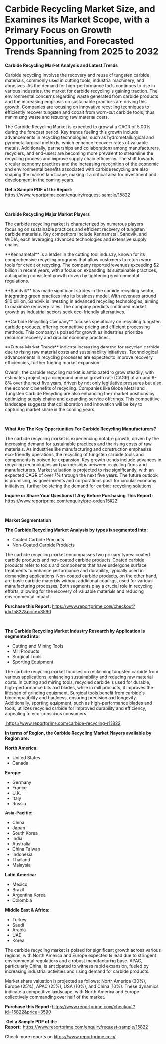 <p><h1>Carbide Recycling Market Size, and Examines its Market Scope, with a Primary Focus on Growth Opportunities, and Forecasted Trends Spanning from 2025 to 2032</h1></p><p><strong>Carbide Recycling Market Analysis and Latest Trends</strong></p>
<p><p>Carbide recycling involves the recovery and reuse of tungsten carbide materials, commonly used in cutting tools, industrial machinery, and abrasives. As the demand for high-performance tools continues to rise in various industries, the market for carbide recycling is gaining traction. The environmental concerns regarding waste generated from carbide products and the increasing emphasis on sustainable practices are driving this growth. Companies are focusing on innovative recycling techniques to efficiently recover tungsten and cobalt from worn-out carbide tools, thus minimizing waste and reducing raw material costs.</p><p>The Carbide Recycling Market is expected to grow at a CAGR of 5.00% during the forecast period. Key trends fueling this growth include advancements in recycling technologies, such as hydrometallurgical and pyrometallurgical methods, which enhance recovery rates of valuable metals. Additionally, partnerships and collaborations among manufacturers, recyclers, and end-users are becoming more prevalent to streamline the recycling process and improve supply chain efficiency. The shift towards circular economy practices and the increasing recognition of the economic and environmental benefits associated with carbide recycling are also shaping the market landscape, making it a critical area for investment and development in the coming years.</p></p>
<p><strong>Get a Sample PDF of the Report:&nbsp;</strong> <a href="https://www.reportprime.com/enquiry/request-sample/15822?utm_campaign=2454&utm_medium=2&utm_source=Github&utm_content=ia&utm_term=20032025&utm_id=carbide-recycling">https://www.reportprime.com/enquiry/request-sample/15822</a></p>
<p>&nbsp;</p>
<p><strong>Carbide Recycling Major Market Players</strong></p>
<p><p>The carbide recycling market is characterized by numerous players focusing on sustainable practices and efficient recovery of tungsten carbide materials. Key competitors include Kennametal, Sandvik, and WIDIA, each leveraging advanced technologies and extensive supply chains.</p><p>**Kennametal** is a leader in the cutting tool industry, known for its comprehensive recycling programs that allow customers to return worn tools for credit or recycling. The company reported revenues exceeding $2 billion in recent years, with a focus on expanding its sustainable practices, anticipating consistent growth driven by tightening environmental regulations.</p><p>**Sandvik** has made significant strides in the carbide recycling sector, integrating green practices into its business model. With revenues around $10 billion, Sandvik is investing in advanced recycling technologies, aiming to maximize recovery rates. The company predicts continued market growth as industrial sectors seek eco-friendly alternatives.</p><p>**Carbide Recycling Company** focuses specifically on recycling tungsten carbide products, offering competitive pricing and efficient processing methods. This company is poised for growth as industries prioritize resource recovery and circular economy practices.</p><p>**Future Market Trends** indicate increasing demand for recycled carbide due to rising raw material costs and sustainability initiatives. Technological advancements in recycling processes are expected to improve recovery efficiencies, further fuelling market expansion.</p><p>Overall, the carbide recycling market is anticipated to grow steadily, with estimates projecting a compound annual growth rate (CAGR) of around 6-8% over the next five years, driven by not only legislative pressures but also the economic benefits of recycling. Companies like Globe Metal and Tungsten Carbide Recycling are also enhancing their market positions by optimizing supply chains and expanding service offerings. This competitive landscape suggests that collaboration and innovation will be key to capturing market share in the coming years.</p></p>
<p>&nbsp;</p>
<p><strong>What Are The Key Opportunities For Carbide Recycling Manufacturers?</strong></p>
<p><p>The carbide recycling market is experiencing notable growth, driven by the increasing demand for sustainable practices and the rising costs of raw materials. As industries like manufacturing and construction emphasize eco-friendly operations, the recycling of tungsten carbide tools and components is poised for expansion. Key growth trends include advances in recycling technologies and partnerships between recycling firms and manufacturers. Market valuation is projected to rise significantly, with an expected CAGR of over 7% through the next five years. The future outlook is promising, as governments and corporations push for circular economy initiatives, further bolstering the demand for carbide recycling solutions.</p></p>
<p><strong>Inquire or Share Your Questions If Any Before Purchasing This Report:</strong> <a href="https://www.reportprime.com/enquiry/pre-order/15822?utm_campaign=2454&utm_medium=2&utm_source=Github&utm_content=ia&utm_term=20032025&utm_id=carbide-recycling">https://www.reportprime.com/enquiry/pre-order/15822</a></p>
<p>&nbsp;</p>
<p><strong>Market Segmentation</strong></p>
<p><strong>The Carbide Recycling Market Analysis by types is segmented into:</strong></p>
<p><ul><li>Coated Carbide Products</li><li>Non-Coated Carbide Products</li></ul></p>
<p><p>The carbide recycling market encompasses two primary types: coated carbide products and non-coated carbide products. Coated carbide products refer to tools and components that have undergone surface treatments to enhance performance and durability, typically used in demanding applications. Non-coated carbide products, on the other hand, are basic carbide materials without additional coatings, used for various manufacturing processes. Both segments play a crucial role in recycling efforts, allowing for the recovery of valuable materials and reducing environmental impact.</p></p>
<p><strong>Purchase this Report:&nbsp;</strong><a href="https://www.reportprime.com/checkout?id=15822&price=3590&utm_campaign=2454&utm_medium=2&utm_source=Github&utm_content=ia&utm_term=20032025&utm_id=carbide-recycling">https://www.reportprime.com/checkout?id=15822&price=3590</a></p>
<p>&nbsp;</p>
<p><strong>The Carbide Recycling Market Industry Research by Application is segmented into:</strong></p>
<p><ul><li>Cutting and Mining Tools</li><li>Mill Products</li><li>Surgical Tools</li><li>Sporting Equipment</li></ul></p>
<p><p>The carbide recycling market focuses on reclaiming tungsten carbide from various applications, enhancing sustainability and reducing raw material costs. In cutting and mining tools, recycled carbide is used for durable, high-performance bits and blades, while in mill products, it improves the lifespan of grinding equipment. Surgical tools benefit from carbide's biocompatibility and hardness, ensuring precision and longevity. Additionally, sporting equipment, such as high-performance blades and tools, utilizes recycled carbide for improved durability and efficiency, appealing to eco-conscious consumers.</p></p>
<p><a href="https://www.reportprime.com/carbide-recycling-r15822?utm_campaign=2454&utm_medium=2&utm_source=Github&utm_content=ia&utm_term=20032025&utm_id=carbide-recycling">&nbsp;https://www.reportprime.com/carbide-recycling-r15822</a></p>
<p><strong>In terms of Region, the Carbide Recycling Market Players available by Region are:</strong></p>
<p>
    <p> <strong> North America: </strong>
        <ul>
            <li>United States</li>
            <li>Canada</li>
        </ul>
        </p> 
    <p> <strong> Europe: </strong>
        <ul>
            <li>Germany</li>
            <li>France</li>
            <li>U.K.</li>
            <li>Italy</li>
            <li>Russia</li>
        </ul>
        </p> 
    <p> <strong> Asia-Pacific: </strong>
        <ul>
            <li>China</li>
            <li>Japan</li>
            <li>South Korea</li>
            <li>India</li>
            <li>Australia</li>
            <li>China Taiwan</li>
            <li>Indonesia</li>
            <li>Thailand</li>
            <li>Malaysia</li>
        </ul>
        </p> 
    <p> <strong> Latin America: </strong>
        <ul>
            <li>Mexico</li>
            <li>Brazil</li>
            <li>Argentina Korea</li>
            <li>Colombia</li>
        </ul>
        </p> 
    <p> <strong> Middle East & Africa: </strong>
        <ul>
            <li>Turkey</li>
            <li>Saudi</li>
            <li>Arabia</li>
            <li>UAE</li>
            <li>Korea</li>
        </ul>
    </p>
    </p>
<p><p>The carbide recycling market is poised for significant growth across various regions, with North America and Europe expected to lead due to stringent environmental regulations and a robust manufacturing base. APAC, particularly China, is anticipated to witness rapid expansion, fueled by increasing industrial activities and rising demand for carbide products. </p><p>Market share valuation is projected as follows: North America (30%), Europe (25%), APAC (25%), USA (10%), and China (10%). These dynamics indicate a competitive landscape, with North America and Europe collectively commanding over half of the market.</p></p>
<p><strong>Purchase this Report: </strong><a href="https://www.reportprime.com/checkout?id=15822&price=3590&utm_campaign=2454&utm_medium=2&utm_source=Github&utm_content=ia&utm_term=20032025&utm_id=carbide-recycling">https://www.reportprime.com/checkout?id=15822&price=3590</a></p>
<p>&nbsp;<strong>Get a Sample PDF of the Report:&nbsp;&nbsp;</strong><a href="https://www.reportprime.com/enquiry/request-sample/15822?utm_campaign=2454&utm_medium=2&utm_source=Github&utm_content=ia&utm_term=20032025&utm_id=carbide-recycling">https://www.reportprime.com/enquiry/request-sample/15822</a></p>
<p><strong></strong></p>
<p>Check more reports on <a href="https://www.reportprime.com/?utm_campaign=2454&utm_medium=2&utm_source=Github&utm_content=ia&utm_term=20032025&utm_id=carbide-recycling">https://www.reportprime.com/</a></p>